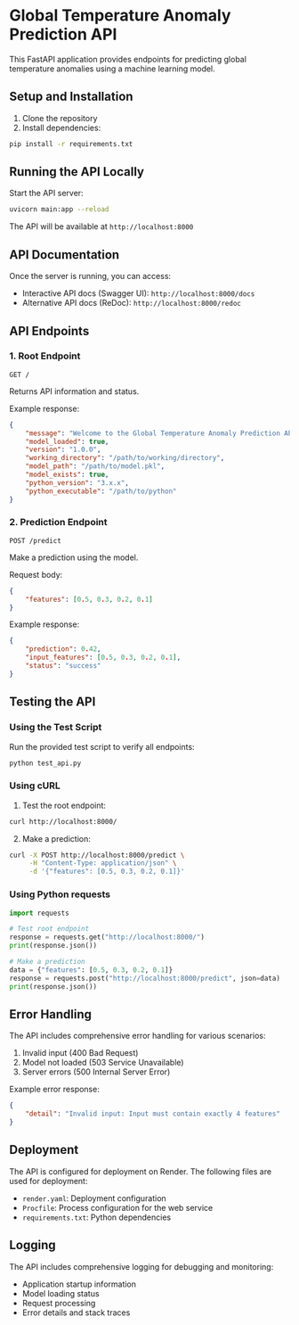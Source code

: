 # Global Temperature Anomaly Prediction API

This FastAPI application provides endpoints for predicting global temperature anomalies using a machine learning model.

## Setup and Installation

1. Clone the repository
2. Install dependencies:
```bash
pip install -r requirements.txt
```

## Running the API Locally

Start the API server:
```bash
uvicorn main:app --reload
```

The API will be available at `http://localhost:8000`

## API Documentation

Once the server is running, you can access:
- Interactive API docs (Swagger UI): `http://localhost:8000/docs`
- Alternative API docs (ReDoc): `http://localhost:8000/redoc`

## API Endpoints

### 1. Root Endpoint
```http
GET /
```

Returns API information and status.

Example response:
```json
{
    "message": "Welcome to the Global Temperature Anomaly Prediction API",
    "model_loaded": true,
    "version": "1.0.0",
    "working_directory": "/path/to/working/directory",
    "model_path": "/path/to/model.pkl",
    "model_exists": true,
    "python_version": "3.x.x",
    "python_executable": "/path/to/python"
}
```

### 2. Prediction Endpoint
```http
POST /predict
```

Make a prediction using the model.

Request body:
```json
{
    "features": [0.5, 0.3, 0.2, 0.1]
}
```

Example response:
```json
{
    "prediction": 0.42,
    "input_features": [0.5, 0.3, 0.2, 0.1],
    "status": "success"
}
```

## Testing the API

### Using the Test Script

Run the provided test script to verify all endpoints:
```bash
python test_api.py
```

### Using cURL

1. Test the root endpoint:
```bash
curl http://localhost:8000/
```

2. Make a prediction:
```bash
curl -X POST http://localhost:8000/predict \
     -H "Content-Type: application/json" \
     -d '{"features": [0.5, 0.3, 0.2, 0.1]}'
```

### Using Python requests

```python
import requests

# Test root endpoint
response = requests.get("http://localhost:8000/")
print(response.json())

# Make a prediction
data = {"features": [0.5, 0.3, 0.2, 0.1]}
response = requests.post("http://localhost:8000/predict", json=data)
print(response.json())
```

## Error Handling

The API includes comprehensive error handling for various scenarios:

1. Invalid input (400 Bad Request)
2. Model not loaded (503 Service Unavailable)
3. Server errors (500 Internal Server Error)

Example error response:
```json
{
    "detail": "Invalid input: Input must contain exactly 4 features"
}
```

## Deployment

The API is configured for deployment on Render. The following files are used for deployment:

- `render.yaml`: Deployment configuration
- `Procfile`: Process configuration for the web service
- `requirements.txt`: Python dependencies

## Logging

The API includes comprehensive logging for debugging and monitoring:
- Application startup information
- Model loading status
- Request processing
- Error details and stack traces 